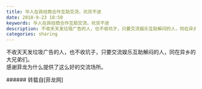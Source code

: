 ```yaml
---
title: 华人在菲经商合作互助交流，坑货不进
date: 2018-9-23 18:50
keywords: 华人在菲经商合作互助交流，坑货不进
description: 不收天天发垃圾广告的人，也不收坑子，只要交流娱乐互助解闷的人，同在异乡的大兄弟们。感谢菲龙为什么提供了这么好的交流场所。
categories: sharing
---
```

<td class="t_f" id="postmessage_1867916">

不收天天发垃圾广告的人，也不收坑子，只要交流娱乐互助解闷的人，同在异乡的大兄弟们。<br/>
<img alt="" border="0" class="zoom" data-cf-modified-de6d78ae6467d779f4cc2a44-="" file="http://www.flw.ph/data/appbyme/upload/image/201809/23/hQA86kQyTxVU.jpg" id="aimg_JAME3" lazyloadthumb="1" onclick="" onmouseover="" src="http://www.flw.ph/data/appbyme/upload/image/201809/23/hQA86kQyTxVU.jpg"/><br/>
感谢菲龙为什么提供了这么好的交流场所。<br/>
</td>
###### 转载自[菲龙网]